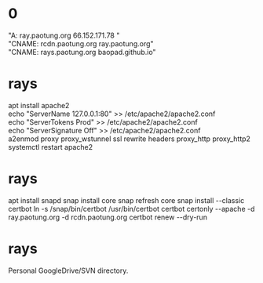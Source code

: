 # 0
"A:  ray.paotung.org    	66.152.171.78    "<br>
"CNAME:  rcdn.paotung.org    	ray.paotung.org"<br>
"CNAME:  rays.paotung.org    	baopad.github.io"
# rays
apt install apache2<br>
echo "ServerName 127.0.0.1:80" >> /etc/apache2/apache2.conf<br>
echo "ServerTokens Prod" >> /etc/apache2/apache2.conf<br>
echo "ServerSignature Off" >> /etc/apache2/apache2.conf<br>
a2enmod proxy proxy_wstunnel ssl rewrite headers proxy_http proxy_http2<br>
systemctl restart apache2
# rays
apt install snapd
snap install core
snap refresh core
snap install --classic certbot
ln -s /snap/bin/certbot /usr/bin/certbot
certbot certonly --apache -d ray.paotung.org -d rcdn.paotung.org
certbot renew --dry-run

# rays
Personal GoogleDrive/SVN directory.
